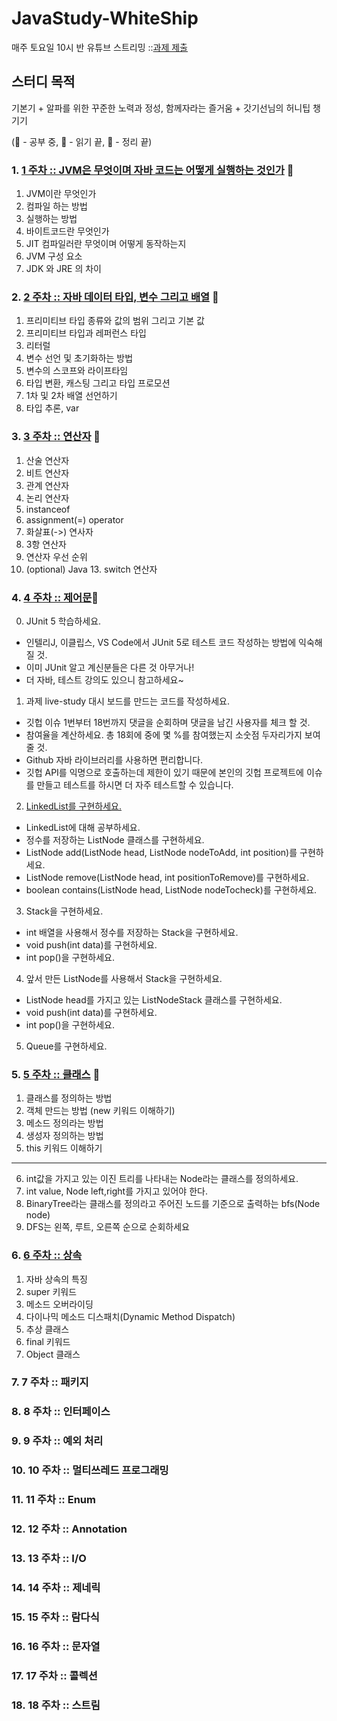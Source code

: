 # JavaStudy-WhiteShip
매주 토요일 10시 반 유튜브 스트리밍
    ::[과제 제출](https://github.com/whiteship/live-study/issues)
## 스터디 목적
기본기 + 알파를 위한 꾸준한 노력과 정성, 함께자라는 즐거움 + 갓기선님의 허니팁 챙기기

(:open_book: - 공부 중, :ledger: - 읽기 끝, :closed_book: - 정리 끝)

### 1. [1 주차 :: JVM은 무엇이며 자바 코드는 어떻게 실행하는 것인가](https://github.com/accidentlywoo/TIL/tree/main/JavaStudy-WhiteShip/Week1-JVM-HowToRunJavaCode) :closed_book:
1. JVM이란 무엇인가
2. 컴파일 하는 방법
3. 실행하는 방법
4. 바이트코드란 무엇인가
5. JIT 컴파일러란 무엇이며 어떻게 동작하는지
6. JVM 구성 요소
7. JDK 와 JRE 의 차이
  
### 2. [2 주차 :: 자바 데이터 타입, 변수 그리고 배열](https://github.com/accidentlywoo/TIL/tree/main/JavaStudy-WhiteShip/Week2-Java-DataType-Variable-Array) :open_book:
1. 프리미티브 타입 종류와 값의 범위 그리고 기본 값
2. 프리미티브 타입과 레퍼런스 타입
3. 리터럴
4. 변수 선언 및 초기화하는 방법
5. 변수의 스코프와 라이프타임
6. 타입 변환, 캐스팅 그리고 타입 프로모션
7. 1차 및 2차 배열 선언하기
8. 타입 추론, var
### 3. [3 주차 :: 연산자](https://github.com/accidentlywoo/TIL/tree/main/JavaStudy-WhiteShip/Week3-Java-Operator) :closed_book:
1. 산술 연산자
2. 비트 연산자
3. 관계 연산자
4. 논리 연산자
5. instanceof
6. assignment(=) operator
7. 화살표(->) 연사자
8. 3항 연산자
9. 연산자 우선 순위
10. (optional) Java 13. switch 연산자
### 4. [4 주차 :: 제어문](https://github.com/accidentlywoo/TIL/tree/main/JavaStudy-WhiteShip/Week4-Controll):open_book:
0. JUnit 5 학습하세요.
- 인텔리J, 이클립스, VS Code에서 JUnit 5로 테스트 코드 작성하는 방법에 익숙해 질 것.
- 이미 JUnit 알고 계신분들은 다른 것 아무거나!
- 더 자바, 테스트 강의도 있으니 참고하세요~
  
1. 과제 live-study 대시 보드를 만드는 코드를 작성하세요.
- 깃헙 이슈 1번부터 18번까지 댓글을 순회하며 댓글을 남긴 사용자를 체크 할 것.
- 참여율을 계산하세요. 총 18회에 중에 몇 %를 참여했는지 소숫점 두자리가지 보여줄 것.
- Github 자바 라이브러리를 사용하면 편리합니다.
- 깃헙 API를 익명으로 호출하는데 제한이 있기 때문에 본인의 깃헙 프로젝트에 이슈를 만들고 테스트를 하시면 더 자주 테스트할 수 있습니다.

2. [LinkedList를 구현하세요.](#2-linkedlist를-구현하세요)
- LinkedList에 대해 공부하세요.
- 정수를 저장하는 ListNode 클래스를 구현하세요.
- ListNode add(ListNode head, ListNode nodeToAdd, int position)를 구현하세요.
- ListNode remove(ListNode head, int positionToRemove)를 구현하세요.
- boolean contains(ListNode head, ListNode nodeTocheck)를 구현하세요.

3. Stack을 구현하세요.
- int 배열을 사용해서 정수를 저장하는 Stack을 구현하세요.
- void push(int data)를 구현하세요.
- int pop()을 구현하세요.

4. 앞서 만든 ListNode를 사용해서 Stack을 구현하세요.
- ListNode head를 가지고 있는 ListNodeStack 클래스를 구현하세요.
- void push(int data)를 구현하세요.
- int pop()을 구현하세요.
  
5. Queue를 구현하세요.
### 5. [5 주차 :: 클래스](https://github.com/accidentlywoo/TIL/tree/main/JavaStudy-WhiteShip/Week5-Class) :open_book:
1. 클래스를 정의하는 방법
2. 객체 만드는 방법 (new 키워드 이해하기)
3. 메소드 정의라는 방법
4. 생성자 정의하는 방법
5. this 키워드 이해하기

---

6. int값을 가지고 있는 이진 트리를 나타내는 Node라는 클래스를 정의하세요.
7. int value, Node left,right를 가지고 있어야 한다.
8. BinaryTree라는 클래스를 정의라고 주어진 노드를 기준으로 출력하는 bfs(Node node)
9. DFS는 왼쪽, 루트, 오른쪽 순으로 순회하세요

### 6. [6 주차 :: 상속](./Week6-Extension)
1. 자바 상속의 특징
2. super 키워드
3. 메소드 오버라이딩
4. 다이나믹 메소드 디스패치(Dynamic Method Dispatch)
5. 추상 클래스
6. final 키워드
7. Object 클래스

### 7. 7 주차 :: 패키지
### 8. 8 주차 :: 인터페이스
### 9. 9 주차 :: 예외 처리
### 10. 10 주차 :: 멀티쓰레드 프로그래밍
### 11. 11 주차 :: Enum
### 12. 12 주차 :: Annotation
### 13. 13 주차 :: I/O
### 14. 14 주차 :: 제네릭
### 15. 15 주차 :: 람다식
### 16. 16 주차 :: 문자열
### 17. 17 주차 :: 콜렉션
### 18. 18 주차 :: 스트림
